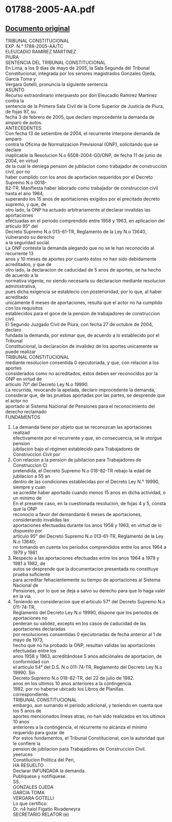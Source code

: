 
01788-2005-AA.pdf
=================
  
[Documento original](https://tc.gob.pe/jurisprudencia/2005/01788-2005-AA.pdf)  
---  
TRIBUNAL CONSTITUCIONAL  
EXP. N.° 1788-2005-AA/TC  
ELEUCADIO RAMIREZ MARTINEZ  
PIURA  
SENTENCIA DEL TRIBUNAL CONSTITUCIONAL  
En Lima, a los 9 dias de mayo de 2005, la Sala Segunda del Tribunal  
Constitucional, integrada por los senores magistrados Gonzales Ojeda, Garcia Toma y  
Vergara Gotelli, pronuncia la siguiente sentencia  
ASUNTO  
Recurso extraordinario interpuesto por don Eleucadio Ramirez Martinez contra la  
sentencia de la Primera Sala Civil de la Corte Superior de Justicia de Piura, de fojas 97, su  
fecha 3 de febrero de 2005, que declaro improcedente la demanda de amparo de autos.  
ANTECEDENTES  
Con fecha 13 de setiembre de 2004, el recurrente interpone demanda de amparo  
contra la Oficina de Normalizacion Previsional (ONP), solicitando que se declare  
inaplicable la Resolucion N.o 6508-2004-G0/ONP, de fecha 11 de junio de 2004, en virtud  
de la cual le deniega pension de jubilacion como trabajador de construccion civil, por no  
haber cumplido con los anos de aportacion requeridos por el Decreto Supremo N.o 0018-  
82-TR. Manifiesta haber laborado como trabajador de construccion civil hasta el ano 1984,  
superando los 15 anos de aportaciones exigidos por el precitado decreto supremo, y que, de  
otro lado, la ONP ha actuado arbitrariamente al declarar invalidas las aportaciones  
efectuadas en el periodo comprendido entre 1958 y 1963, en aplicacion del articulo 95° del  
Decreto Supremo N.o 013-61-TR, Reglamento de la Ley N.o 13640, vulnerando su derecho  
a la seguridad social.  
La ONP contesta la demanda alegando que no se le han reconocido al recurrente 13  
anos y 10 meses de aportes por cuanto éstos no han sido debidamente acreditados, y que de  
otro lado, la declaracion de caducidad de 5 anos de aportes, se ha hecho de acuerdo a la  
normativa vigente, no siendo necesaria su declaracion mediante resolucion administrativa,  
pues dicha exigencia se establecio con posterioridad, por lo que, al haber acreditado  
unicamente 6 meses de aportaciones, resulta que el actor no ha cumplido con los requisitos  
establecidos para el goce de la pension de trabajadores de construccion civil.  
El Segundo Juzgado Civil de Piura, con fecha 27 de octubre de 2004, declaro  
fundada la demanda, por estimar que, de acuerdo a lo establecido por el Tribunal  
Constitucional, la declaracion de invalidez de los aportes unicamente se puede realizar  
TRIBUNAL CONSTITUCIONAL  
mediante resolucion consentida 0 ejecutoriada, y que, con relacion a los aportes  
considerados como no acreditados, éstos deben ser reconocidos por la ONP en virtud de  
articulo 70° del Decreto Ley N.o 19990.  
La recurrida, revocando la apelada, declaro improcedente la demanda,  
considerar que, de las pruebas aportadas por las partes, se desprende que el actor no  
aportado al Sistema Nacional de Pensiones para el reconocimiento del derecho reclamado  
FUNDAMENTOS  
1. La demanda tiene por objeto que se reconozcan las aportaciones realizad  
efectivamente por el recurrente y que, en consecuencia, se le otorgue pension  
jubilacion bajo el régimen establecido para Trabajadores de Construccion Civil por  
2. Con relacion a la pension de jubilacion para Trabajadores de Construccion Ci  
pretendida, el Decreto Supremo N.o 018-82-TR rebajo la edad de jubilacion a 55 an  
dentro de las condiciones establecidas por el Decreto Ley N.° 19990, siempre y cuan  
se acredite haber aportado cuando menos 15 anos en dicha actividad, o un minimo de  
En el presente caso, en la cuestionada resolucion, de fojas 4 y 5, consta que la ONP  
reconocio a favor del demandante 6 meses de aportaciones, considerando invalidas las  
aportaciones efectuadas durante los anos 1958 y 1963, en virtud de lo dispuesto por  
articulo 95° del Decreto Supremo N.o 013-61-TR, Reglamento de la Ley N.o 13640;  
no tomando en cuenta los periodos comprendidos entre los anos 1964 a 1979 y 1981  
4. Respecto a las aportaciones efectuadas entre los anos 1964 a 1979 y 1981 a 1982, de  
autos se desprende que la documentacion presentada no constituye prueba suficiente  
para acreditar fehacientemente su tiempo de aportaciones al Sistema Nacional de  
Pensiones, por lo que se deja a salvo su derecho para que lo haga valer en la via  
5. Teniendo en consideracion que el articulo 57° del Decreto Supremo N.o 011-74-TR,  
Reglamento del Decreto Ley N.o 19990, dispone que los periodos de aportaciones no  
perderan su validez, excepto en los casos de caducidad de las aportaciones declaradas  
por resoluciones consentidas 0 ejecutoriadas de fecha anterior al 1 de mayo de 1973,  
hecho que no ha probado la ONP, resultan validas las aportaciones efectuadas entre los  
anos 1958 y 1963, acreditândose 5 anos adicionales de aportacion, de conformidad con  
el articulo 54° del D.S. N.o 011-74-TR, Reglamento del Decreto Ley N.o 19990. Sin  
Decreto Supremo N.o 018-82-TR, del 22 de julio de 1982.  
anos en los ultimos 10 anos anteriores a la contingencia.  
1982, por no haberse ubicado los Libros de Planillas.  
correspondiente.  
TRIBUNAL CONSTITUCIONAL  
embargo, aun sumando el periodo adicional, y teniendo en cuenta que los 5 anos de  
aportes mencionados lineas atras, no han sido realizados en los ultimos 10 anos  
anteriores a la contingencia, el recurrente no alcanza el minimo requerido para gozar de  
Por estos fundamentos, el Tribunal Constitucional, con la autoridad que le confiere la  
pension de jubilacion para Trabajadores de Construccion Civil.  
yeeruces  
Constitucion Politica del Peri,  
HA RESUELTO  
Declarar INFUNDADA la demanda.  
Publiquese y notifiquese.  
SS.  
GONZALES OJEDA  
GARCIA TOMA  
VERGARA GOTELLI  
Lo que certifico:  
Dr. n4 haiol Figatio Rivadeneyra  
SECRETARIO RELATOR (e)